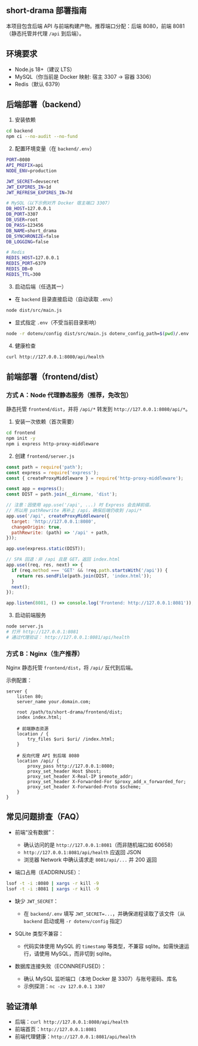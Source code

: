 ## short-drama 部署指南

本项目包含后端 API 与前端构建产物。推荐端口分配：后端 8080，前端 8081（静态托管并代理 `/api` 到后端）。

## 环境要求
- Node.js 18+（建议 LTS）
- MySQL（你当前是 Docker 映射: 宿主 3307 → 容器 3306）
- Redis（默认 6379）

## 后端部署（backend）
1) 安装依赖
```bash
cd backend
npm ci --no-audit --no-fund
```

2) 配置环境变量（在 `backend/.env`）
```bash
PORT=8080
API_PREFIX=api
NODE_ENV=production

JWT_SECRET=devsecret
JWT_EXPIRES_IN=1d
JWT_REFRESH_EXPIRES_IN=7d

# MySQL（以下示例对齐 Docker 宿主端口 3307）
DB_HOST=127.0.0.1
DB_PORT=3307
DB_USER=root
DB_PASS=123456
DB_NAME=short_drama
DB_SYNCHRONIZE=false
DB_LOGGING=false

# Redis
REDIS_HOST=127.0.0.1
REDIS_PORT=6379
REDIS_DB=0
REDIS_TTL=300
```

3) 启动后端（任选其一）
- 在 `backend` 目录直接启动（自动读取 `.env`）
```bash
node dist/src/main.js
```
- 显式指定 `.env`（不受当前目录影响）
```bash
node -r dotenv/config dist/src/main.js dotenv_config_path=$(pwd)/.env
```

4) 健康检查
```bash
curl http://127.0.0.1:8080/api/health
```

## 前端部署（frontend/dist）

### 方式 A：Node 代理静态服务（推荐，免改包）
静态托管 `frontend/dist`，并将 `/api/*` 转发到 `http://127.0.0.1:8080/api/*`。

1) 安装一次依赖（首次需要）
```bash
cd frontend
npm init -y
npm i express http-proxy-middleware
```

2) 创建 `frontend/server.js`
```js
const path = require('path');
const express = require('express');
const { createProxyMiddleware } = require('http-proxy-middleware');

const app = express();
const DIST = path.join(__dirname, 'dist');

// 注意：因使用 app.use('/api', ...) 时 Express 会去掉前缀，
// 所以用 pathRewrite 再补上 /api，确保后端仍收到 /api/*
app.use('/api', createProxyMiddleware({
  target: 'http://127.0.0.1:8080',
  changeOrigin: true,
  pathRewrite: (path) => '/api' + path,
}));

app.use(express.static(DIST));

// SPA 回退：非 /api 且是 GET，返回 index.html
app.use((req, res, next) => {
  if (req.method === 'GET' && !req.path.startsWith('/api')) {
    return res.sendFile(path.join(DIST, 'index.html'));
  }
  next();
});

app.listen(8081, () => console.log('Frontend: http://127.0.0.1:8081'));
```

3) 启动前端服务
```bash
node server.js
# 打开 http://127.0.0.1:8081
# 通过代理验证： http://127.0.0.1:8081/api/health
```

### 方式 B：Nginx（生产推荐）
Nginx 静态托管 `frontend/dist`，将 `/api/` 反代到后端。

示例配置：
```nginx
server {
    listen 80;
    server_name your.domain.com;

    root /path/to/short-drama/frontend/dist;
    index index.html;

    # 前端静态资源
    location / {
        try_files $uri $uri/ /index.html;
    }

    # 反向代理 API 到后端 8080
    location /api/ {
        proxy_pass http://127.0.0.1:8080;
        proxy_set_header Host $host;
        proxy_set_header X-Real-IP $remote_addr;
        proxy_set_header X-Forwarded-For $proxy_add_x_forwarded_for;
        proxy_set_header X-Forwarded-Proto $scheme;
    }
}
```

## 常见问题排查（FAQ）
- 前端“没有数据”：
  - 确认访问的是 `http://127.0.0.1:8081`（而非随机端口如 60658）
  - `http://127.0.0.1:8081/api/health` 应返回 JSON
  - 浏览器 Network 中确认请求走 `8081/api/...` 并 200 返回

- 端口占用（EADDRINUSE）：
```bash
lsof -t -i :8080 | xargs -r kill -9
lsof -t -i :8081 | xargs -r kill -9
```

- 缺少 `JWT_SECRET`：
  - 在 `backend/.env` 填写 `JWT_SECRET=...`，并确保进程读取了该文件（从 `backend` 启动或用 `-r dotenv/config` 指定）

- SQLite 类型不兼容：
  - 代码实体使用 MySQL 的 `timestamp` 等类型，不兼容 sqlite。如需快速运行，请使用 MySQL，而非切到 sqlite。

- 数据库连接失败（ECONNREFUSED）：
  - 确认 MySQL 监听端口（本地 Docker 是 3307）与账号密码、库名
  - 示例探测：`nc -zv 127.0.0.1 3307`

## 验证清单
- 后端：`curl http://127.0.0.1:8080/api/health`
- 前端首页：`http://127.0.0.1:8081`
- 前端代理健康：`http://127.0.0.1:8081/api/health`


